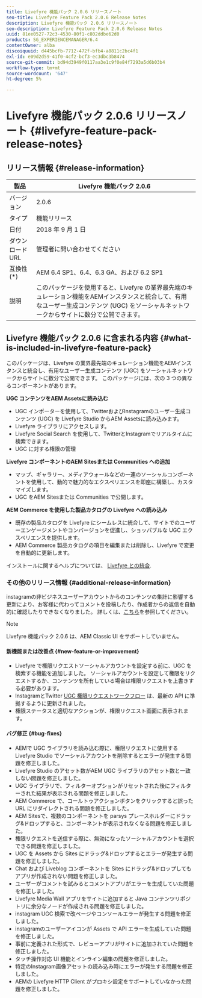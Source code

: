 ```yaml
---
title: Livefyre 機能パック 2.0.6 リリースノート
seo-title: Livefyre Feature Pack 2.0.6 Release Notes
description: Livefyre 機能パック 2.0.6 リリースノート
seo-description: Livefyre Feature Pack 2.0.6 Release Notes
uuid: 81ee0527-72c3-4530-80f1-c802ddbe62d0
products: SG_EXPERIENCEMANAGER/6.4
contentOwner: alba
discoiquuid: d445bcfb-7712-472f-bfb4-a8811c2bc4f1
exl-id: e09d2d59-41f0-4cf2-bcf3-ec3dbc3b8474
source-git-commit: bd94d3949f0117aa3e1c9f0e84f7293a5d6b03b4
workflow-type: tm+mt
source-wordcount: '647'
ht-degree: 5%

---
```


# Livefyre 機能パック 2.0.6 リリースノート {#livefyre-feature-pack-release-notes}

## リリース情報 {#release-information}

| 製品 | Livefyre 機能パック 2.0.6 |
|--- |--- |
| バージョン | 2.0.6 |
| タイプ | 機能リリース |
| 日付 | 2018 年 9 月 1 日 |
| ダウンロード URL | 管理者に問い合わせてください |
| 互換性 (*) | AEM 6.4 SP1、6.4、6.3 GA、および 6.2 SP1 |
| 説明 | このパッケージを使用すると、Livefyre の業界最先端のキュレーション機能をAEMインスタンスと統合して、有用なユーザー生成コンテンツ (UGC) をソーシャルネットワークからサイトに数分で公開できます。 |

## Livefyre 機能パック 2.0.6 に含まれる内容 {#what-is-included-in-livefyre-feature-pack}

このパッケージは、Livefyre の業界最先端のキュレーション機能をAEMインスタンスと統合し、有用なユーザー生成コンテンツ (UGC) をソーシャルネットワークからサイトに数分で公開できます。 このパッケージには、次の 3 つの異なるコンポーネントがあります。

**UGC コンテンツをAEM Assetsに読み込む**

* UGC インポーターを使用して、TwitterおよびInstagramのユーザー生成コンテンツ (UGC) を Livefyre Studio からAEM Assetsに読み込みます。
* Livefyre ライブラリにアクセスします。
* Livefyre Social Search を使用して、TwitterとInstagramでリアルタイムに検索できます。
* UGC に対する権限の管理

**Livefyre コンポーネントのAEM Sitesまたは Communities への追加**

* マップ、ギャラリー、メディアウォールなどの一連のソーシャルコンポーネントを使用して、動的で魅力的なエクスペリエンスを即座に構築し、カスタマイズします。
* UGC をAEM Sitesまたは Communities で公開します。

**AEM Commerce を使用した製品カタログの Livefyre への読み込み**

* 既存の製品カタログを Livefyre にシームレスに統合して、サイトでのユーザーエンゲージメントやコンバージョンを促進し、ショッパブルな UGC エクスペリエンスを提供します。
* AEM Commerce 製品カタログの項目を編集または削除し、Livefyre で変更を自動的に更新します。

インストールに関するヘルプについては、 [Livefyre との統合](https://docs.adobe.com/content/help/en/experience-manager-64/administering/integration/livefyre.html).

### その他のリリース情報 {#additional-release-information}

instagramの非ビジネスユーザーアカウントからのコンテンツの集計に影響する更新により、お客様に代わってコメントを投稿したり、作成者からの返信を自動的に確認したりできなくなりました。 詳しくは、[こちら](https://developers.facebook.com/blog/post/2018/04/04/facebook-api-platform-product-changes/)を参照してください。

>[!NOTE]
>
>Livefyre 機能パック 2.0.6 は、AEM Classic UI をサポートしていません。

#### 新機能または改善点 {#new-feature-or-improvement}

* Livefyre で権限リクエストソーシャルアカウントを設定する前に、UGC を検索する機能を追加しました。 ソーシャルアカウントを設定して権限をリクエストするか、コンテンツを所有している場合は権限リクエストを上書きする必要があります。
* InstagramとTwitter [UGC 権限リクエストワークフロー](https://docs.adobe.com/content/help/en/experience-manager-64/administering/integration/livefyre.html) は、最新の API に準拠するように更新されました。
* 権限ステータスと適切なアクションが、権限リクエスト画面に表示されます。

#### バグ修正 {#bug-fixes}

* AEMで UGC ライブラリを読み込む際に、権限リクエストに使用する Livefyre Studio でソーシャルアカウントを削除するとエラーが発生する問題を修正しました。
* Livefyre Studio のアセット数がAEM UGC ライブラリのアセット数と一致しない問題を修正しました。
* UGC ライブラリで、フィルターオプションがリセットされた後にフィルターされた結果が表示される問題を修正しました。
* AEM Commerce で、コールトゥアクションボタンをクリックすると誤った URL にリダイレクトされる問題を修正しました。
* AEM Sitesで、複数のコンポーネントを parsys プレースホルダーにドラッグ&amp;ドロップすると、コンポーネントが表示されなくなる問題を修正しました。
* 権限リクエストを送信する際に、無効になったソーシャルアカウントを選択できる問題を修正しました。
* UGC を Assets から Sites にドラッグ&amp;ドロップするとエラーが発生する問題を修正しました。
* Chat および Liveblog コンポーネントを Sites にドラッグ&amp;ドロップしてもアプリが作成されない問題を修正しました。
* ユーザーがコメントを試みるとコメントアプリがエラーを生成していた問題を修正しました。
* Livefyre Media Wall アプリをサイトに追加すると Java コンテンツリポジトリに余分なノードが作成される問題を修正しました。
* instagram UGC 検索で改ページやコンソールエラーが発生する問題を修正しました。
* instagramのユーザーアイコンが Assets で API エラーを生成していた問題を修正しました。
* 事前に定義された形式で、レビューアプリがサイトに追加されていた問題を修正しました。
* タッチ操作対応 UI 機能とインライン編集の問題を修正しました。
* 特定のInstagram画像アセットの読み込み時にエラーが発生する問題を修正しました。
* AEMの Livefyre HTTP Client がプロキシ設定をサポートしていなかった問題を修正しました。
